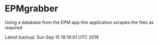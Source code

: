 # EPMgrabber
Using a database from the EPM app this application scrapes the files as required


Latest backup: Sun Sep 15 18:19:01 UTC 2019
